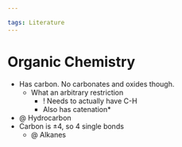 ```yaml
---

tags: Literature 
---
```


# Organic Chemistry

- Has carbon. No carbonates and oxides though.
	- What an arbitrary restriction
		- ! Needs to actually have C-H
		- Also has catenation*
- @ Hydrocarbon
- Carbon is ±4, so 4 single bonds
	- @ Alkanes